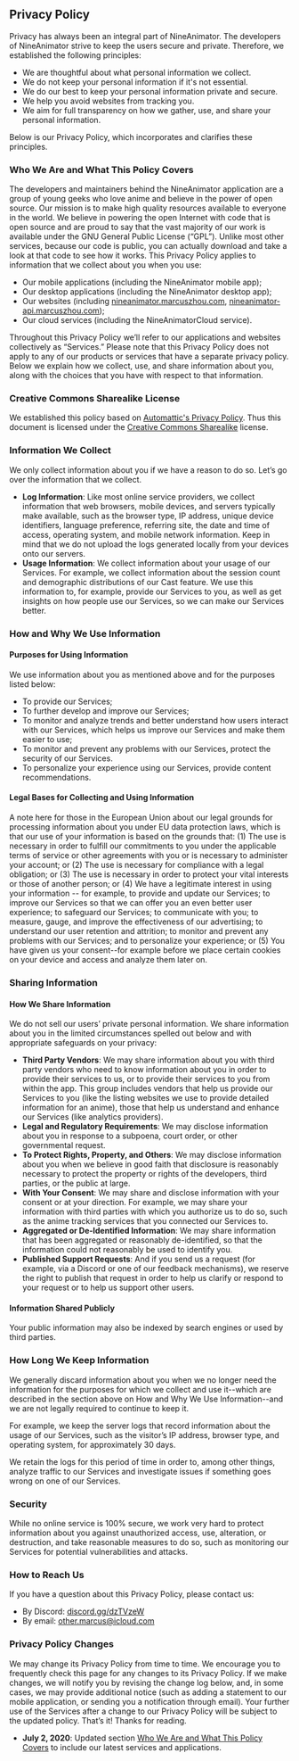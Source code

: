 ## Privacy Policy

Privacy has always been an integral part of NineAnimator. The developers
of NineAnimator strive to keep the users secure and private. Therefore,
we established the following principles:

* We are thoughtful about what personal information we collect.
* We do not keep your personal information if it's not essential.
* We do our best to keep your personal information private and secure.
* We help you avoid websites from tracking you.
* We aim for full transparency on how we gather, use, and share your
  personal information.

Below is our Privacy Policy, which incorporates and clarifies these
principles.

### Who We Are and What This Policy Covers

The developers and maintainers behind the NineAnimator application
are a group of young geeks who love anime and believe in the power
of open source. Our mission is to make high quality resources available
to everyone in the world. We believe in powering the open Internet with
code that is open source and are proud to say that the vast majority of
our work is available under the GNU General Public License (“GPL”).
Unlike most other services, because our code is public, you can actually
download and take a look at that code to see how it works. This
Privacy Policy applies to information that we collect about you when
you use:

* Our mobile applications (including the NineAnimator mobile app);
* Our desktop applications (including the NineAnimator desktop app);
* Our websites (including [nineanimator.marcuszhou.com](https://nineanimator.marcuszhou.com), [nineanimator-api.marcuszhou.com](https://nineanimator-api.marcuszhou.com/));
* Our cloud services (including the NineAnimatorCloud service).

Throughout this Privacy Policy we’ll refer to our applications
and websites collectively as “Services.” Please note that this Privacy
Policy does not apply to any of our products or services that have a
separate privacy policy. Below we explain how we collect, use, and
share information about you, along with the choices that you have
with respect to that information.

### Creative Commons Sharealike License

We established this policy based on [Automattic's Privacy Policy](https://github.com/Automattic/legalmattic/blob/master/Privacy-Policy.md).
Thus this document is licensed under the [Creative Commons Sharealike](https://creativecommons.org/licenses/by-sa/4.0/)
license.

### Information We Collect

We only collect information about you if we have a reason to do so.
Let’s go over the information that we collect.

* **Log Information**: Like most online service providers, we collect
  information that web browsers, mobile devices, and servers typically
  make available, such as the browser type, IP address, unique device
  identifiers, language preference, referring site, the date and time of
  access, operating system, and mobile network information. Keep in
  mind that we do not upload the logs generated locally from your
  devices onto our servers.
* **Usage Information**: We collect information about your usage of
  our Services. For example, we collect information about the session
  count and demographic distributions of our Cast feature. We use this
  information to, for example, provide our Services to you, as well as
  get insights on how people use our Services, so we can make our
  Services better.

### How and Why We Use Information

#### Purposes for Using Information

We use information about you as mentioned above and for the purposes
listed below:

* To provide our Services;
* To further develop and improve our Services;
* To monitor and analyze trends and better understand how users interact
  with our Services, which helps us improve our Services and make them
  easier to use;
* To monitor and prevent any problems with our Services, protect the
  security of our Services.
* To personalize your experience using our Services, provide content
  recommendations.

#### Legal Bases for Collecting and Using Information

A note here for those in the European Union about our legal grounds for
processing information about you under EU data protection laws, which is
that our use of your information is based on the grounds that: (1) The use
is necessary in order to fulfill our commitments to you under the applicable
terms of service or other agreements with you or is necessary to administer
your account; or (2) The use is necessary for compliance with a legal
obligation; or (3) The use is necessary in order to protect your vital interests
or those of another person; or (4) We have a legitimate interest in using your
information -- for example, to provide and update our Services; to improve
our Services so that we can offer you an even better user experience; to
safeguard our Services; to communicate with you; to measure, gauge, and
improve the effectiveness of our advertising; to understand our user
retention and attrition; to monitor and prevent any problems with our
Services; and to personalize your experience; or (5) You have given us your
consent--for example before we place certain cookies on your device and
access and analyze them later on.

### Sharing Information

#### How We Share Information

We do not sell our users’ private personal information. We share information
about you in the limited circumstances spelled out below and with
appropriate safeguards on your privacy:

* **Third Party Vendors**: We may share information about you with third
  party vendors who need to know information about you in order to provide
  their services to us, or to provide their services to you from within the app.
  This group includes vendors that help us provide our Services to you (like the
  listing websites we use to provide detailed information for an anime), those
  that help us understand and enhance our Services (like analytics providers).
* **Legal and Regulatory Requirements**: We may disclose information
  about you in response to a subpoena, court order, or other governmental
  request.
* **To Protect Rights, Property, and Others**: We may disclose information
  about you when we believe in good faith that disclosure is reasonably
  necessary to protect the property or rights of the developers, third parties,
  or the public at large.
* **With Your Consent**: We may share and disclose information with your
  consent or at your direction. For example, we may share your information
  with third parties with which you authorize us to do so, such as the
  anime tracking services that you connected our Services to.
* **Aggregated or De-Identified Information**: We may share information
  that has been aggregated or reasonably de-identified, so that the
  information could not reasonably be used to identify you.
* **Published Support Requests**: And if you send us a request (for
  example, via a Discord or one of our feedback mechanisms), we reserve
  the right to publish that request in order to help us clarify or respond to
  your request or to help us support other users.

#### Information Shared Publicly

Your public information may also be indexed by search engines or used
by third parties.

### How Long We Keep Information

We generally discard information about you when we no longer need the
information for the purposes for which we collect and use it--which are
described in the section above on How and Why We Use Information--and
we are not legally required to continue to keep it.

For example, we keep the server logs that record information about the
usage of our Services, such as the visitor’s IP address, browser type, and
operating system, for approximately 30 days.

We retain the logs for this period of time in order to, among other things,
analyze traffic to our Services and investigate issues if something goes
wrong on one of our Services.

### Security

While no online service is 100% secure, we work very hard to protect
information about you against unauthorized access, use, alteration, or
destruction, and take reasonable measures to do so, such as monitoring
our Services for potential vulnerabilities and attacks.

### How to Reach Us

If you have a question about this Privacy Policy, please contact us:

* By Discord: [discord.gg/dzTVzeW](https://discord.gg/dzTVzeW)
* By email: [other.marcus@icloud.com](mailto:other.marcus@icloud.com)

### Privacy Policy Changes

We may change its Privacy Policy from time to time. We encourage you
to frequently check this page for any changes to its Privacy Policy.
If we make changes, we will notify you by revising the change log below,
and, in some cases, we may provide additional notice (such as adding a
statement to our mobile application, or sending you a notification through
email). Your further use of the Services after a change to our Privacy
Policy will be subject to the updated policy. That’s it! Thanks for reading.

* **July 2, 2020**: Updated section [Who We Are and What This Policy Covers](#who-we-are-and-what-this-policy-covers) to include our latest services and applications.
